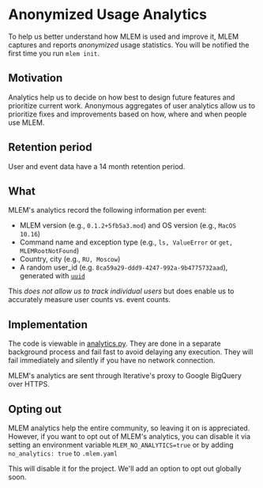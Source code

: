 # Anonymized Usage Analytics

To help us better understand how MLEM is used and improve it, MLEM captures and
reports _anonymized_ usage statistics. You will be notified the first time you
run `mlem init`.

## Motivation

Analytics help us to decide on how best to design future features and prioritize
current work. Anonymous aggregates of user analytics allow us to prioritize
fixes and improvements based on how, where and when people use MLEM.

## Retention period

User and event data have a 14 month retention period.

## What

MLEM's analytics record the following information per event:

- MLEM version (e.g., `0.1.2+5fb5a3.mod`) and OS version (e.g., `MacOS 10.16`)
- Command name and exception type (e.g., `ls, ValueError` or
  `get, MLEMRootNotFound`)
- Country, city (e.g., `RU, Moscow`)
- A random user_id (e.g. `8ca59a29-ddd9-4247-992a-9b4775732aad`), generated with
  [`uuid`](https://docs.python.org/3/library/uuid.html)

This _does not allow us to track individual users_ but does enable us to
accurately measure user counts vs. event counts.

## Implementation

The code is viewable in
[analytics.py](https://github.com/iterative/telemetry-python/blob/main/src/iterative_telemetry/__init__.py).
They are done in a separate background process and fail fast to avoid delaying
any execution. They will fail immediately and silently if you have no network
connection.

MLEM's analytics are sent through Iterative's proxy to Google BigQuery over
HTTPS.

## Opting out

MLEM analytics help the entire community, so leaving it on is appreciated.
However, if you want to opt out of MLEM's analytics, you can disable it via
setting an environment variable `MLEM_NO_ANALYTICS=true` or by adding
`no_analytics: true` to `.mlem.yaml`

This will disable it for the project. We'll add an option to opt out globally
soon.

